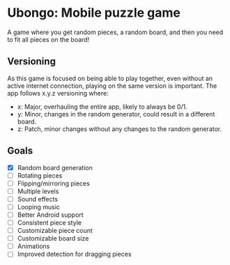 # Ubongo: Mobile puzzle game

A game where you get random pieces, a random board, and then you need to fit all pieces on the board!

## Versioning

As this game is focused on being able to play together, even without an active internet connection, playing on the same
version is important. The app follows x.y.z versioning where:

* x: Major, overhauling the entire app, likely to always be 0/1.
* y: Minor, changes in the random generator, could result in a different board.
* z: Patch, minor changes without any changes to the random generator.

## Goals

* [x] Random board generation
* [ ] Rotating pieces
* [ ] Flipping/mirroring pieces
* [ ] Multiple levels
* [ ] Sound effects
* [ ] Looping music
* [ ] Better Android support
* [ ] Consistent piece style
* [ ] Customizable piece count
* [ ] Customizable board size
* [ ] Animations
* [ ] Improved detection for dragging pieces